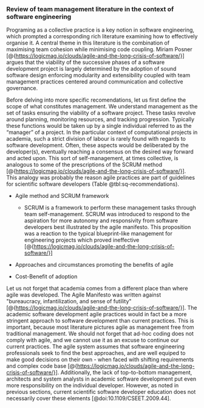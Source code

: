 ### Review of team management literature in the context of software engineering

Programing as a collective practice is a key notion in software engineering, which prompted a corresponding rich literature examining how to effectively organise it.
A central theme in this literature is the combination of maximising team cohesion while minimising code coupling. Miriam Posner [@{https://logicmag.io/clouds/agile-and-the-long-crisis-of-software/}] argues that the viability of the successive phases of a software development project is largely determined by the adoption of sound software design enforcing modularity and extensibility coupled with team management practices centered around communication and collective governance.

Before delving into more specific recomendations, let us first define the scope of what constitutes management.
We understand management as the set of tasks ensuring the viability of a software project.
These tasks revolve around planning, monitoring resources, and tracking progression.
Typically these functions would be taken up by a single individual referred to as the “manager” of a project.
In the particular context of computational projects in academia, such a strict division of labour is rarely found with regards to software development.
Often, these aspects would be deliberated by the developer(s), eventually reaching a consensus on the desired way forward and acted upon.
This sort of self-management, at times collective, is analogous to some of the prescriptions of the SCRUM method [@{https://logicmag.io/clouds/agile-and-the-long-crisis-of-software/}].
This analogy was probably the reason agile practices are part of guidelines for scientific software developers (Table @tbl:sq-recommendations).

- Agile method and SCRUM framework
    - SCRUM is a framework to perform these management tasks through team self-management. SCRUM was introduced to respond to the aspiration for more autonomy and responsivity from software developers best illustrated by the agile manifesto. This proposition was a reaction to the typical blueprint-like management for engineering projects which proved ineffective [@{https://logicmag.io/clouds/agile-and-the-long-crisis-of-software/}]

- Approaches and circumstances promoting the benefits of agile

- Cost-Benefit of adoption


Let us not forget that academia comes from a different place than where agile was developed.
The Agile Manifesto was written against "bureaucracy, infantilization, and sense of futility" [@{https://logicmag.io/clouds/agile-and-the-long-crisis-of-software/}].
The academic software development agile practices would in fact be a more stringent approach to software development than current practices.
This is important, because most literature pictures agile as management free from traditional management.
We should not forget that ad-hoc coding does not comply with agile, and we cannot use it as an excuse to continue our current practices.
The agile system assumes that software engineering professionals seek to find the best approaches, and are well equiped to make good decisions on their own - when faced with shifting requirements and complex code base [@{https://logicmag.io/clouds/agile-and-the-long-crisis-of-software/}].
Additionally, the lack of top-to-bottom management, architects and system analysts in academic software development put even more responsibility on the individual developer.
However, as noted in previous sections, current scientific software developer education does not necessarily cover these elements [@doi:10.1109/CSEET.2009.44].
